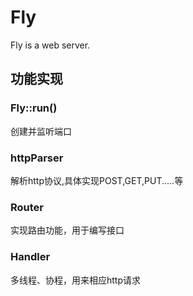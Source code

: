 # Fly 

Fly is a web server.

## 功能实现

### Fly::run()

创建并监听端口

### httpParser

解析http协议,具体实现POST,GET,PUT.....等

### Router

实现路由功能，用于编写接口

### Handler 

多线程、协程，用来相应http请求
